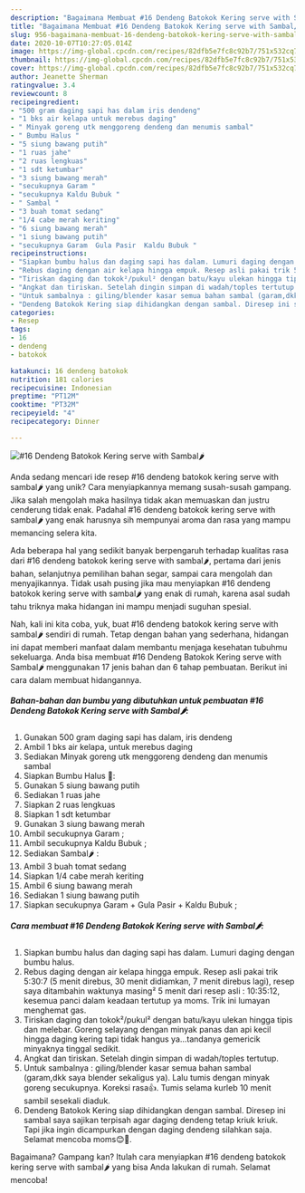 ```yaml
---
description: "Bagaimana Membuat #16 Dendeng Batokok Kering serve with Sambal🌶 yang Enak"
title: "Bagaimana Membuat #16 Dendeng Batokok Kering serve with Sambal🌶 yang Enak"
slug: 956-bagaimana-membuat-16-dendeng-batokok-kering-serve-with-sambal-yang-enak
date: 2020-10-07T10:27:05.014Z
image: https://img-global.cpcdn.com/recipes/82dfb5e7fc8c92b7/751x532cq70/16-dendeng-batokok-kering-serve-with-sambal🌶-foto-resep-utama.jpg
thumbnail: https://img-global.cpcdn.com/recipes/82dfb5e7fc8c92b7/751x532cq70/16-dendeng-batokok-kering-serve-with-sambal🌶-foto-resep-utama.jpg
cover: https://img-global.cpcdn.com/recipes/82dfb5e7fc8c92b7/751x532cq70/16-dendeng-batokok-kering-serve-with-sambal🌶-foto-resep-utama.jpg
author: Jeanette Sherman
ratingvalue: 3.4
reviewcount: 8
recipeingredient:
- "500 gram daging sapi has dalam iris dendeng"
- "1 bks air kelapa untuk merebus daging"
- " Minyak goreng utk menggoreng dendeng dan menumis sambal"
- " Bumbu Halus "
- "5 siung bawang putih"
- "1 ruas jahe"
- "2 ruas lengkuas"
- "1 sdt ketumbar"
- "3 siung bawang merah"
- "secukupnya Garam "
- "secukupnya Kaldu Bubuk "
- " Sambal "
- "3 buah tomat sedang"
- "1/4 cabe merah keriting"
- "6 siung bawang merah"
- "1 siung bawang putih"
- "secukupnya Garam  Gula Pasir  Kaldu Bubuk "
recipeinstructions:
- "Siapkan bumbu halus dan daging sapi has dalam. Lumuri daging dengan bumbu halus."
- "Rebus daging dengan air kelapa hingga empuk. Resep asli pakai trik 5:30:7 (5 menit direbus, 30 menit didiamkan, 7 menit direbus lagi), resep saya ditambahin waktunya masing² 5 menit dari resep asli : 10:35:12, kesemua panci dalam keadaan tertutup ya moms. Trik ini lumayan menghemat gas."
- "Tiriskan daging dan tokok²/pukul² dengan batu/kayu ulekan hingga tipis dan melebar. Goreng selayang dengan minyak panas dan api kecil hingga daging kering tapi tidak hangus ya...tandanya gemericik minyaknya tinggal sedikit."
- "Angkat dan tiriskan. Setelah dingin simpan di wadah/toples tertutup."
- "Untuk sambalnya : giling/blender kasar semua bahan sambal (garam,dkk saya blender sekaligus ya). Lalu tumis dengan minyak goreng secukupnya. Koreksi rasa👍. Tumis selama kurleb 10 menit sambil sesekali diaduk."
- "Dendeng Batokok Kering siap dihidangkan dengan sambal. Diresep ini sambal saya sajikan terpisah agar daging dendeng tetap kriuk kriuk. Tapi jika ingin dicampurkan dengan daging dendeng silahkan saja. Selamat mencoba moms😊🙏."
categories:
- Resep
tags:
- 16
- dendeng
- batokok

katakunci: 16 dendeng batokok 
nutrition: 181 calories
recipecuisine: Indonesian
preptime: "PT12M"
cooktime: "PT32M"
recipeyield: "4"
recipecategory: Dinner

---
```



![#16 Dendeng Batokok Kering serve with Sambal🌶](https://img-global.cpcdn.com/recipes/82dfb5e7fc8c92b7/751x532cq70/16-dendeng-batokok-kering-serve-with-sambal🌶-foto-resep-utama.jpg)

Anda sedang mencari ide resep #16 dendeng batokok kering serve with sambal🌶 yang unik? Cara menyiapkannya memang susah-susah gampang. Jika salah mengolah maka hasilnya tidak akan memuaskan dan justru cenderung tidak enak. Padahal #16 dendeng batokok kering serve with sambal🌶 yang enak harusnya sih mempunyai aroma dan rasa yang mampu memancing selera kita.

Ada beberapa hal yang sedikit banyak berpengaruh terhadap kualitas rasa dari #16 dendeng batokok kering serve with sambal🌶, pertama dari jenis bahan, selanjutnya pemilihan bahan segar, sampai cara mengolah dan menyajikannya. Tidak usah pusing jika mau menyiapkan #16 dendeng batokok kering serve with sambal🌶 yang enak di rumah, karena asal sudah tahu triknya maka hidangan ini mampu menjadi suguhan spesial.




Nah, kali ini kita coba, yuk, buat #16 dendeng batokok kering serve with sambal🌶 sendiri di rumah. Tetap dengan bahan yang sederhana, hidangan ini dapat memberi manfaat dalam membantu menjaga kesehatan tubuhmu sekeluarga. Anda bisa membuat #16 Dendeng Batokok Kering serve with Sambal🌶 menggunakan 17 jenis bahan dan 6 tahap pembuatan. Berikut ini cara dalam membuat hidangannya.

<!--inarticleads1-->

##### Bahan-bahan dan bumbu yang dibutuhkan untuk pembuatan #16 Dendeng Batokok Kering serve with Sambal🌶:

1. Gunakan 500 gram daging sapi has dalam, iris dendeng
1. Ambil 1 bks air kelapa, untuk merebus daging
1. Sediakan  Minyak goreng utk menggoreng dendeng dan menumis sambal
1. Siapkan  Bumbu Halus 🌸:
1. Gunakan 5 siung bawang putih
1. Sediakan 1 ruas jahe
1. Siapkan 2 ruas lengkuas
1. Siapkan 1 sdt ketumbar
1. Gunakan 3 siung bawang merah
1. Ambil secukupnya Garam ;
1. Ambil secukupnya Kaldu Bubuk ;
1. Sediakan  Sambal🌶 :
1. Ambil 3 buah tomat sedang
1. Siapkan 1/4 cabe merah keriting
1. Ambil 6 siung bawang merah
1. Sediakan 1 siung bawang putih
1. Siapkan secukupnya Garam + Gula Pasir + Kaldu Bubuk ;




<!--inarticleads2-->

##### Cara membuat #16 Dendeng Batokok Kering serve with Sambal🌶:

1. Siapkan bumbu halus dan daging sapi has dalam. Lumuri daging dengan bumbu halus.
1. Rebus daging dengan air kelapa hingga empuk. Resep asli pakai trik 5:30:7 (5 menit direbus, 30 menit didiamkan, 7 menit direbus lagi), resep saya ditambahin waktunya masing² 5 menit dari resep asli : 10:35:12, kesemua panci dalam keadaan tertutup ya moms. Trik ini lumayan menghemat gas.
1. Tiriskan daging dan tokok²/pukul² dengan batu/kayu ulekan hingga tipis dan melebar. Goreng selayang dengan minyak panas dan api kecil hingga daging kering tapi tidak hangus ya...tandanya gemericik minyaknya tinggal sedikit.
1. Angkat dan tiriskan. Setelah dingin simpan di wadah/toples tertutup.
1. Untuk sambalnya : giling/blender kasar semua bahan sambal (garam,dkk saya blender sekaligus ya). Lalu tumis dengan minyak goreng secukupnya. Koreksi rasa👍. Tumis selama kurleb 10 menit sambil sesekali diaduk.
1. Dendeng Batokok Kering siap dihidangkan dengan sambal. Diresep ini sambal saya sajikan terpisah agar daging dendeng tetap kriuk kriuk. Tapi jika ingin dicampurkan dengan daging dendeng silahkan saja. Selamat mencoba moms😊🙏.




Bagaimana? Gampang kan? Itulah cara menyiapkan #16 dendeng batokok kering serve with sambal🌶 yang bisa Anda lakukan di rumah. Selamat mencoba!
